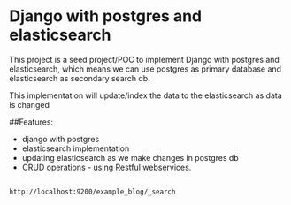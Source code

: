 # Django with postgres and elasticsearch

This project is a seed project/POC to implement Django with postgres and elasticsearch, which 
means we can use postgres as primary database and elasticsearch as secondary search db.

This implementation will update/index the data to the elasticsearch as data is changed


##Features:

- django with postgres
- elasticsearch implementation
- updating elasticsearch as we make changes in postgres db
- CRUD operations - using Restful webservices.



##

`http://localhost:9200/example_blog/_search`